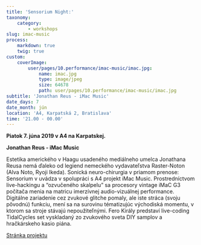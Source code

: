 ```yaml
---
title: 'Sensorium Night:'
taxonomy:
    category:
        - workshops
slug: imac-music
process:
    markdown: true
    twig: true
custom:
    coverImage:
        user/pages/10.performance/imac-music/imac.jpg:
            name: imac.jpg
            type: image/jpeg
            size: 64678
            path: user/pages/10.performance/imac-music/imac.jpg
subtitle: 'Jonathan Reus - iMac Music'
date_days: 7
date_month: jún
location: 'A4, Karpatská 2, Bratislava'
time: '21.00 - 00.00'
---
```


**Piatok 7. júna 2019 v A4 na Karpatskej.**

**Jonathan Reus - iMac Music**

Estetika amerického v Haagu usadeného mediálneho umelca Jonathana Reusa nemá ďaleko od legiend nemeckého vydavateľstva Raster-Noton (Alva Noto, Ryoji Ikeda). Sonická neuro-chirurgia v priamom prenose: Sensorium v uvádza v spolupráci s A4 projekt iMac Music. Prostredníctvom live-hackingu a “ozvučeného skalpelu” sa procesory vintage iMaC G3 počítača menia na matricu imerzívnej audio-vizuálnej performance. Digitálne zariadenie cez zvukové glitche pomaly, ale iste stráca (svoju pôvodnú) funkciu, mení sa na surovinu tématizujúc východiská momentu, v ktorom sa stroje stávajú nepoužiteľnými.
Fero Király predstaví live-coding TidalCycles set vyskladaný zo zvukového sveta DIY samplov a hračkárskeho kasio piána.

[Stránka projektu](https://jonathanreus.com/portfolio/imac-music/)